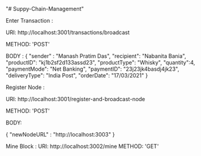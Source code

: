 "# Suppy-Chain-Management" 

Enter Transaction : 

URI: http://localhost:3001/transactions/broadcast

METHOD: 'POST'

BODY : 
{
        "sender" : "Manash Pratim Das",
        "recipient": "Nabanita Bania",
        "productID": "kj1b2sf2d133assd23",
        "productType": "Whisky",
        "quantity":4,
        "paymentMode": "Net Banking",
        "paymentID": "23j23jk4basdj4jk23",
        "deliveryType": "India Post",
        "orderDate": "17/03/2021"
}


Register Node : 

URI: http://localhost:3001/register-and-broadcast-node

METHOD: 'POST'

BODY:

{
    "newNodeURL" : "http://localhost:3003"
}


Mine Block :
URI: http://localhost:3002/mine
METHOD: 'GET'
